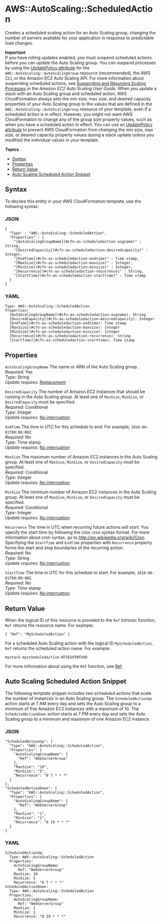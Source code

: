 # AWS::AutoScaling::ScheduledAction<a name="aws-resource-as-scheduledaction"></a>

Creates a scheduled scaling action for an Auto Scaling group, changing the number of servers available for your application in response to predictable load changes\.

**Important**  
If you have rolling updates enabled, you must suspend scheduled actions before you can update the Auto Scaling group\. You can suspend processes by using the [UpdatePolicy attribute](aws-attribute-updatepolicy.md) for the `AWS::AutoScaling::AutoScalingGroup` resource \(recommended\), the AWS CLI, or the Amazon EC2 Auto Scaling API\. For more information about suspending scheduled actions, see [Suspending and Resuming Scaling Processes](https://docs.aws.amazon.com/autoscaling/ec2/userguide/as-suspend-resume-processes.html) in the *Amazon EC2 Auto Scaling User Guide*\.
When you update a stack with an Auto Scaling group and scheduled action, AWS CloudFormation always sets the min size, max size, and desired capacity properties of your Auto Scaling group to the values that are defined in the `AWS::AutoScaling::AutoScalingGroup` resource of your template, even if a scheduled action is in effect\. However, you might not want AWS CloudFormation to change any of the group size property values, such as when you have a scheduled action in effect\. You can use an [UpdatePolicy attribute](aws-attribute-updatepolicy.md) to prevent AWS CloudFormation from changing the min size, max size, or desired capacity property values during a stack update unless you modified the individual values in your template\.

**Topics**
+ [Syntax](#aws-resource-autoscaling-scheduledaction-syntax)
+ [Properties](#w4ab1c21c10d153c11)
+ [Return Value](#w4ab1c21c10d153c13)
+ [Auto Scaling Scheduled Action Snippet](#w4ab1c21c10d153c15)

## Syntax<a name="aws-resource-autoscaling-scheduledaction-syntax"></a>

To declare this entity in your AWS CloudFormation template, use the following syntax:

### JSON<a name="aws-resource-autoscaling-scheduledaction-syntax.json"></a>

```
{
  "Type" : "AWS::AutoScaling::ScheduledAction",
  "Properties" : {
    "[AutoScalingGroupName](#cfn-as-scheduledaction-asgname)" : String,
    "[DesiredCapacity](#cfn-as-scheduledaction-desiredcapacity)" : Integer,
    "[EndTime](#cfn-as-scheduledaction-endtime)" : Time stamp,
    "[MaxSize](#cfn-as-scheduledaction-maxsize)" : Integer,
    "[MinSize](#cfn-as-scheduledaction-minsize)" : Integer,
    "[Recurrence](#cfn-as-scheduledaction-recurrence)" : String,
    "[StartTime](#cfn-as-scheduledaction-starttime)" : Time stamp
  }
}
```

### YAML<a name="aws-resource-autoscaling-scheduledaction-syntax.yaml"></a>

```
Type: AWS::AutoScaling::ScheduledAction
Properties:
  [AutoScalingGroupName](#cfn-as-scheduledaction-asgname): String
  [DesiredCapacity](#cfn-as-scheduledaction-desiredcapacity): Integer
  [EndTime](#cfn-as-scheduledaction-endtime): Time stamp
  [MaxSize](#cfn-as-scheduledaction-maxsize): Integer
  [MinSize](#cfn-as-scheduledaction-minsize): Integer
  [Recurrence](#cfn-as-scheduledaction-recurrence): String
  [StartTime](#cfn-as-scheduledaction-starttime): Time stamp
```

## Properties<a name="w4ab1c21c10d153c11"></a>

`AutoScalingGroupName`  <a name="cfn-as-scheduledaction-asgname"></a>
The name or ARN of the Auto Scaling group\.  
*Required*: Yes  
*Type*: String  
*Update requires*: [Replacement](using-cfn-updating-stacks-update-behaviors.md#update-replacement)

`DesiredCapacity`  <a name="cfn-as-scheduledaction-desiredcapacity"></a>
The number of Amazon EC2 instances that should be running in the Auto Scaling group\. At least one of `MaxSize`, `MinSize`, or `DesiredCapacity` must be specified\.  
*Required*: Conditional  
*Type*: Integer  
*Update requires*: [No interruption](using-cfn-updating-stacks-update-behaviors.md#update-no-interrupt)

`EndTime`  <a name="cfn-as-scheduledaction-endtime"></a>
The time in UTC for this schedule to end\. For example, `2010-06-01T00:00:00Z`\.  
*Required*: No  
*Type*: Time stamp  
*Update requires*: [No interruption](using-cfn-updating-stacks-update-behaviors.md#update-no-interrupt)

`MaxSize`  <a name="cfn-as-scheduledaction-maxsize"></a>
The maximum number of Amazon EC2 instances in the Auto Scaling group\. At least one of `MaxSize`, `MinSize`, or `DesiredCapacity` must be specified\.  
*Required*: Conditional  
*Type*: Integer  
*Update requires*: [No interruption](using-cfn-updating-stacks-update-behaviors.md#update-no-interrupt)

`MinSize`  <a name="cfn-as-scheduledaction-minsize"></a>
The minimum number of Amazon EC2 instances in the Auto Scaling group\. At least one of `MaxSize`, `MinSize`, or `DesiredCapacity` must be specified\.  
*Required*: Conditional  
*Type*: Integer  
*Update requires*: [No interruption](using-cfn-updating-stacks-update-behaviors.md#update-no-interrupt)

`Recurrence`  <a name="cfn-as-scheduledaction-recurrence"></a>
The time in UTC when recurring future actions will start\. You specify the start time by following the Unix cron syntax format\. For more information about cron syntax, go to [http://en\.wikipedia\.org/wiki/Cron](http://en.wikipedia.org/wiki/Cron)\.  
Specifying the `StartTime` and `EndTime` properties with `Recurrence` property forms the start and stop boundaries of the recurring action\.  
*Required*: No  
*Type*: String  
*Update requires*: [No interruption](using-cfn-updating-stacks-update-behaviors.md#update-no-interrupt)

`StartTime`  <a name="cfn-as-scheduledaction-starttime"></a>
The time in UTC for this schedule to start\. For example, `2010-06-01T00:00:00Z`\.  
*Required*: No  
*Type*: Time stamp  
*Update requires*: [No interruption](using-cfn-updating-stacks-update-behaviors.md#update-no-interrupt)

## Return Value<a name="w4ab1c21c10d153c13"></a>

When the logical ID of this resource is provided to the `Ref` intrinsic function, `Ref` returns the resource name\. For example:

```
{ "Ref": "MyScheduledAction" }
```

For a scheduled Auto Scaling action with the logical ID `MyScheduledAction`, `Ref` returns the scheduled action name\. For example:

`mystack-myscheduledaction-NT5EUXTNTXXD`

For more information about using the `Ref` function, see [Ref](intrinsic-function-reference-ref.md)\.

## Auto Scaling Scheduled Action Snippet<a name="w4ab1c21c10d153c15"></a>

The following template snippet includes two scheduled actions that scale the number of instances in an Auto Scaling group\. The `ScheduledActionUp` action starts at 7 AM every day and sets the Auto Scaling group to a minimum of five Amazon EC2 instances with a maximum of 10\. The `ScheduledActionDown` action starts at 7 PM every day and sets the Auto Scaling group to a minimum and maximum of one Amazon EC2 instance\.

### JSON<a name="aws-resource-autoscaling-scheduledaction-example.json"></a>

```
"ScheduledActionUp": {
  "Type": "AWS::AutoScaling::ScheduledAction",
  "Properties": {
    "AutoScalingGroupName": {
      "Ref": "WebServerGroup"
    },
    "MaxSize": "10",
    "MinSize": "5",
    "Recurrence": "0 7 * * *"
  }
},
"ScheduledActionDown": {
  "Type": "AWS::AutoScaling::ScheduledAction",
  "Properties": {
    "AutoScalingGroupName": {
      "Ref": "WebServerGroup"
    },
    "MaxSize": "1",
    "MinSize": "1",
    "Recurrence": "0 19 * * *"
  }
}
```

### YAML<a name="aws-resource-autoscaling-scheduledaction-example.yaml"></a>

```
ScheduledActionUp: 
  Type: AWS::AutoScaling::ScheduledAction
  Properties:
    AutoScalingGroupName: 
      Ref: "WebServerGroup"
    MaxSize: 10
    MinSize: 5
    Recurrence: "0 7 * * *"
ScheduledActionDown: 
  Type: AWS::AutoScaling::ScheduledAction
  Properties:
    AutoScalingGroupName: 
      Ref: "WebServerGroup"
    MaxSize: 1
    MinSize: 1
    Recurrence: "0 19 * * *"
```